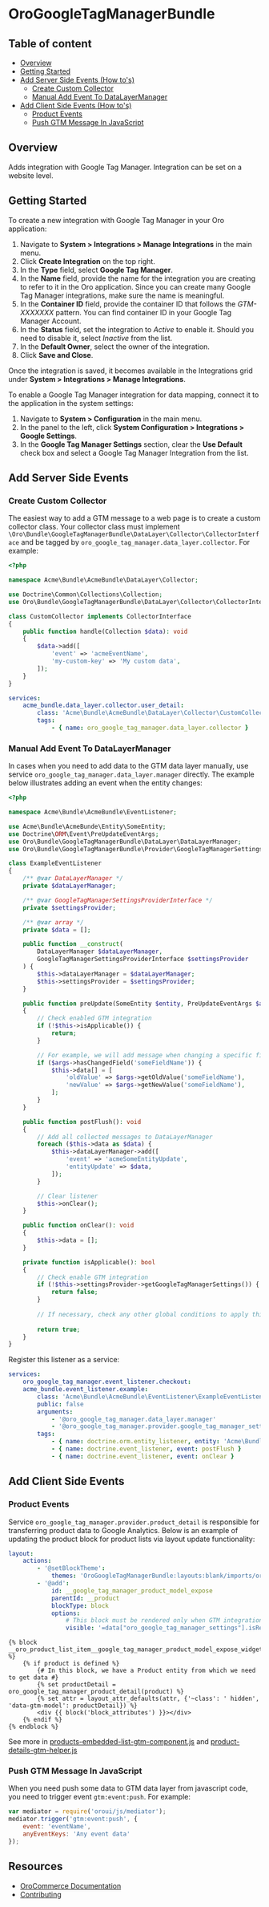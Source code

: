 OroGoogleTagManagerBundle
=========================

Table of content
-----------------
- [Overview](#overview)
- [Getting Started](#getting-started)
- [Add Server Side Events (How to's)](#add-server-side-events)
    - [Create Custom Collector](#create-custom-collector)
    - [Manual Add Event To DataLayerManager](#manual-add-event-to-DataLayerManager)
- [Add Client Side Events (How to's)](#add-client-side-events)
    - [Product Events](#product-events)
    - [Push GTM Message In JavaScript](#push-gtm-message-in-javascript)

## Overview
Adds integration with Google Tag Manager. Integration can be set on a website level.

## Getting Started
To create a new integration with Google Tag Manager in your Oro application:

1. Navigate to **System > Integrations > Manage Integrations** in the main menu.
2. Click **Create Integration** on the top right.
3. In the **Type** field, select **Google Tag Manager**.
4. In the **Name** field, provide the name for the integration you are creating to refer to it in the Oro application. Since you can create many Google Tag Manager integrations, make sure the name is meaningful.
5. In the **Container ID** field, provide the container ID that follows the *GTM-XXXXXXX* pattern. You can find container ID in your Google Tag Manager Account.
6. In the **Status** field, set the integration to *Active* to enable it. Should you need to disable it, select *Inactive* from the list.
7. In the **Default Owner**, select the owner of the integration.
8. Click **Save and Close**.

Once the integration is saved, it becomes available in the Integrations grid under **System > Integrations > Manage Integrations**.

To enable a Google Tag Manager integration for data mapping, connect it to the application in the system settings:
1. Navigate to **System > Configuration** in the main menu.
2. In the panel to the left, click **System Configuration > Integrations > Google Settings**.
3. In the **Google Tag Manager Settings** section, clear the **Use Default** check box and select a Google Tag Manager Integration from the list.


## Add Server Side Events

### Create Custom Collector
The easiest way to add a GTM message to a web page is to create a custom collector class.
Your collector class must implement `\Oro\Bundle\GoogleTagManagerBundle\DataLayer\Collector\CollectorInterface`
and be tagged by `oro_google_tag_manager.data_layer.collector`.
For example:

```php
<?php

namespace Acme\Bundle\AcmeBundle\DataLayer\Collector;

use Doctrine\Common\Collections\Collection;
use Oro\Bundle\GoogleTagManagerBundle\DataLayer\Collector\CollectorInterface;

class CustomCollector implements CollectorInterface
{
    public function handle(Collection $data): void
    {
        $data->add([
            'event' => 'acmeEventName',
            'my-custom-key' => 'My custom data',
        ]);
    }
}
```

```yaml
services:
    acme_bundle.data_layer.collector.user_detail:
        class: 'Acme\Bundle\AcmeBundle\DataLayer\Collector\CustomCollector'
        tags:
            - { name: oro_google_tag_manager.data_layer.collector }

```

### Manual Add Event To DataLayerManager
In cases when you need to add data to the GTM data layer manually, use service `oro_google_tag_manager.data_layer.manager` directly.
The example below illustrates adding an event when the entity changes:

```php
<?php

namespace Acme\Bundle\AcmeBundle\EventListener;

use Acme\Bundle\AcmeBunde\Entity\SomeEntity;
use Doctrine\ORM\Event\PreUpdateEventArgs;
use Oro\Bundle\GoogleTagManagerBundle\DataLayer\DataLayerManager;
use Oro\Bundle\GoogleTagManagerBundle\Provider\GoogleTagManagerSettingsProviderInterface;

class ExampleEventListener
{
    /** @var DataLayerManager */
    private $dataLayerManager;

    /** @var GoogleTagManagerSettingsProviderInterface */
    private $settingsProvider;

    /** @var array */
    private $data = [];

    public function __construct(
        DataLayerManager $dataLayerManager,
        GoogleTagManagerSettingsProviderInterface $settingsProvider
    ) {
        $this->dataLayerManager = $dataLayerManager;
        $this->settingsProvider = $settingsProvider;
    }

    public function preUpdate(SomeEntity $entity, PreUpdateEventArgs $args): void
    {
        // Check enabled GTM integration
        if (!$this->isApplicable()) {
            return;
        }

        // For example, we will add message when changing a specific field 
        if ($args->hasChangedField('someFieldName')) {
            $this->data[] = [
                'oldValue' => $args->getOldValue('someFieldName'),
                'newValue' => $args->getNewValue('someFieldName'),
            ];
        }
    }

    public function postFlush(): void
    {
        // Add all collected messages to DataLayerManager
        foreach ($this->data as $data) {
            $this->dataLayerManager->add([
                'event' => 'acmeSomeEntityUpdate',
                'entityUpdate' => $data,
            ]);
        }

        // Clear listener
        $this->onClear();
    }

    public function onClear(): void
    {
        $this->data = [];
    }

    private function isApplicable(): bool
    {
        // Check enable GTM integration
        if (!$this->settingsProvider->getGoogleTagManagerSettings()) {
            return false;
        }
        
        // If necessary, check any other global conditions to apply this listener
        
        return true;
    }
}
```

Register this listener as a service:
```yaml
services:
    oro_google_tag_manager.event_listener.checkout:
    acme_bundle.event_listener.example:
        class: 'Acme\Bundle\AcmeBundle\EventListener\ExampleEventListener'
        public: false
        arguments:
            - '@oro_google_tag_manager.data_layer.manager'
            - '@oro_google_tag_manager.provider.google_tag_manager_settings'
        tags:
            - { name: doctrine.orm.entity_listener, entity: 'Acme\Bundle\AcmeBunde\Entity\SomeEntity', event: preUpdate }
            - { name: doctrine.event_listener, event: postFlush }
            - { name: doctrine.event_listener, event: onClear }
```

## Add Client Side Events

### Product Events
Service `oro_google_tag_manager.provider.product_detail` is responsible for transferring product data to Google Analytics.
Below is an example of updating the product block for product lists via layout update functionality:

```yaml
layout:
    actions:
        - '@setBlockTheme':
            themes: 'OroGoogleTagManagerBundle:layouts:blank/imports/oro_product_list_item/oro_product_list_item.html.twig'
        - '@add':
            id: __google_tag_manager_product_model_expose
            parentId: __product
            blockType: block
            options:
                # This block must be rendered only when GTM integration is active
                visible: '=data["oro_google_tag_manager_settings"].isReady()'

```

```twig
{% block __oro_product_list_item__google_tag_manager_product_model_expose_widget %}
    {% if product is defined %}
        {# In this block, we have a Product entity from which we need to get data #}
        {% set productDetail = oro_google_tag_manager_product_detail(product) %}
        {% set attr = layout_attr_defaults(attr, {'~class': ' hidden', 'data-gtm-model': productDetail}) %}
        <div {{ block('block_attributes') }}></div>
    {% endif %}
{% endblock %}
```
 
See more in
[products-embedded-list-gtm-component.js](src/Oro/Bundle/GoogleTagManagerBundle/Resources/public/js/app/components/products-embedded-list-gtm-component.js)
and [product-details-gtm-helper.js](src/Oro/Bundle/GoogleTagManagerBundle/Resources/public/js/app/product-details-gtm-helper.js)

### Push GTM Message In JavaScript
When you need push some data to GTM data layer from javascript code, you need to trigger event `gtm:event:push`.
For example:
```javascript
var mediator = require('oroui/js/mediator');
mediator.trigger('gtm:event:push', {
    event: 'eventName',
    anyEventKeys: 'Any event data'
});
```

Resources
---------

  * [OroCommerce Documentation](https://doc.oroinc.com)
  * [Contributing](https://doc.oroinc.com/community/contribute/)
